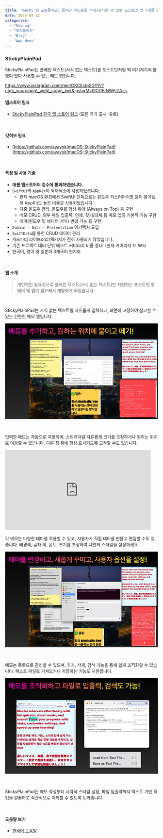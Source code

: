 ```yaml
---
title: "macOS 앱 포트폴리오: 플레인 텍스트를 작성/관리할 수 있는 포스트잇 앱 (애플 앱스토어 출시 💻)"
date: 2025-04-22
categories: 
  - "DevLog"
  - "포트폴리오"
  - "Blog"
  - "App News"
---
```


### **StickyPlainPad**

StickyPlainPad는 플레인 텍스트(서식 없는 텍스트)를 포스트잇처럼 맥 여기저기에 붙였다 뗐다 사용할 수 있는 메모 앱입니다.

https://www.instagram.com/reel/DKCEcIqSGYP/?utm\_source=ig\_web\_copy\_link&igsh=MzRlODBiNWFlZA==

#### **앱스토어 링크**

- [StickyPlainPad 한국 앱 스토어 링크](https://apps.apple.com/kr/app/stickyplainpad/id6744865328) (모든 국가 출시, 유료)

 

#### **깃허브 링크**

- [https://github.com/ayaysir/macOS-StickyPlainPad](https://github.com/ayaysir/macOS-StickyPlainPad)

 

#### **특징 및 사용 기술**

- **애플 앱스토어의 검수에 통과하였습니다.**
- `SwiftUI`와 `AppKit`이 적재적소에 사용되었습니다.
    - 현재 macOS 환경에서 SwiftUI 단독으로는 윈도우 커스터마이징 등이 불가능해 AppKit도 높은 비율로 사용되었습니다.
    - 다중 윈도우 관리, 윈도우를 항상 위에 (Always on Top) 등 구현
    - 메모 CRUD, 외부 파일 입출력, 인쇄, 찾기/대체 등 메모 앱의 기본적 기능 구현
    - 테마(윈도우 및 에디터 서식) 변경 기능 등 구현
- `Domain - Data - Presentation` 아키텍처 도입
- `SwiftData`를 통한 CRUD 데이터 관리
- 서드파티 라이브러리/패키지가 전혀 사용되지 않았습니다.
- 기존 프로젝트 대비 단위 테스트 커버리지 비율 증대  (현재 커버리지 `약 50%`)
- 한국어, 영어 및 일본어 3개국어 현지화

 

#### **앱 소개**

> 개인적인 필요성으로 플레인 텍스트(서식 없는 텍스트)만 지원하는 포스트잇 형태의 맥 앱이 필요해서 개발하게 되었습니다.

 

StickyPlainPad는 서식 없는 텍스트를 자유롭게 입력하고, 화면에 고정하여 참고할 수 있는 간편한 메모 앱입니다.

 ![](/assets/img/wp-content/uploads/2025/04/Sticky-AppStore.001.jpg)

 

입력한 메모는 자동으로 저장되며, 스티커처럼 자유롭게 크기를 조정하거나 원하는 위치로 이동할 수 있습니다. 다른 창 위에 항상 표시되도록 고정할 수도 있습니다. 

<iframe width="480" height="264" src="https://giphy.com/embed/8iJqFvUbr1GNzcVSzA" frameborder="0" class="giphy-embed" allowfullscreen="allowfullscreen"></iframe>

각 메모는 다양한 테마를 적용할 수 있고, 사용자가 직접 테마를 만들고 편집할 수도 있습니다. 배경색, 글자 색, 폰트, 크기를 조정하여 나만의 스타일을 설정하세요.

 ![](/assets/img/wp-content/uploads/2025/04/Sticky-AppStore.002.jpg)

 

메모는 목록으로 관리할 수 있으며, 추가, 삭제, 검색 기능을 통해 쉽게 조직화할 수 있습니다. 텍스트 파일로 가져오거나 저장하는 기능도 지원합니다.

 ![](/assets/img/wp-content/uploads/2025/04/Sticky-AppStore.003.jpg)

 

StickyPlainPad는 메모 작성부터 시각적 스타일 설정, 파일 입출력까지 텍스트 기반 작업을 깔끔하고 직관적으로 처리할 수 있도록 도와줍니다.

 

#### **도움말 보기**

- [한국어 도움말](https://github.com/ayaysir/macOS-StickyPlainPad/blob/main/App%20Manual/MANUAL_ko.md)
